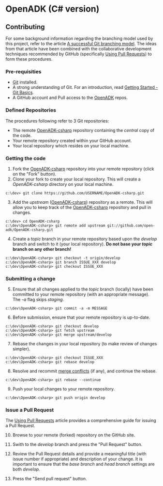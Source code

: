 OpenADK (C# version)
====================

Contributing
------------

For some background information regarding the branching model used by this project, refer to the article [A successful Git branching model][1]. The ideas from that article have been combined with the collaborative development techniques recommended by GitHub (specifically [Using Pull Requests][2]) to form these procedures.

### Pre-requisities ###

* [Git][3] installed.
* A strong understanding of Git. For an introduction, read [Getting Started - Git Basics][4].
* A GitHub account and Pull access to the [OpenADK][5] repos.

### Defined Repositories ###

The procedures following refer to 3 Git repositories:

* The remote [OpenADK-csharp][8] repository containing the _central_ copy of the code.
* Your remote repository created within your GitHub account.
* Your local repository which resides on your local machine.

### Getting the code ###

1. Fork the [OpenADK-csharp][8] repository into your remote repository (click on the "Fork" button).
2. Clone your fork to create your local repository. This will create a _OpenADK-csharp_ directory on your local machine.

```dos
c:\dev> git clone https://github.com/USERNAME/OpenADK-csharp.git
```

3. Add the _upstream_ ([OpenADK-csharp][8]) repository as a remote. This will allow you to keep track of the [OpenADK-csharp][8] repository and pull in changes.

```dos
c:\dev> cd OpenADK-csharp
c:\dev\OpenADK-csharp> git remote add upstream git://github.com/open-adk/OpenADK-csharp.git
```

4. Create a _topic_ branch in your remote repository based upon the _develop_ branch and switch to it (your local repository). __Do not base your _topic_ branch on any other branch!__

```dos
c:\dev\OpenADK-csharp> git checkout -t origin/develop
c:\dev\OpenADK-csharp> git branch ISSUE_XXX develop
c:\dev\OpenADK-csharp> git checkout ISSUE_XXX
```

### Submitting a change ###

5. Ensure that all changes applied to the _topic_ branch (locally) have been committed to your remote repository (with an appropriate message). The _-a_ flag skips _staging_.

```dos
c:\dev\OpenADK-csharp> git commit -a -m MESSAGE
```

6. Before submission, ensure that your remote repository is up-to-date.

```dos
c:\dev\OpenADK-csharp> git checkout develop
c:\dev\OpenADK-csharp> git fetch upstream
c:\dev\OpenADK-csharp> git merge upstream/develop
```

7. Rebase the changes in your local repository (to make review of changes simpler).

```dos
c:\dev\OpenADK-csharp> git checkout ISSUE_XXX
c:\dev\OpenADK-csharp> git rebase develop
```

8. Resolve and recommit [merge conflicts][7] (if any), and continue the rebase.

```dos
c:\dev\OpenADK-csharp> git rebase --continue
```

9. Push your local changes to your remote repository.

```dos
c:\dev\OpenADK-csharp> git push origin develop
```

### Issue a Pull Request ###

The [Using Pull Requests][2] article provides a comprehensive guide for issuing a Pull Request.

10. Browse to your remote (forked) repository on the GitHub site.

11. Swith to the _develop_ branch and press the "Pull Request" button.

12. Review the Pull Request details and provide a meaningful title (with issue number if appropriate) and description of your change. It is important to ensure that the _base branch_ and _head branch_ settings are both _develop_.

13. Press the "Send pull request" button.

[1]: http://nvie.com/posts/a-successful-git-branching-model
[2]: https://help.github.com/articles/using-pull-requests
[3]: http://git-scm.com/downloads
[4]: http://git-scm.com/book/en/Getting-Started-Git-Basics
[5]: https://github.com/organizations/open-adk
[6]: forkButton.png "Fork"
[7]: http://git-scm.com/book/en/Git-Branching-Basic-Branching-and-Merging#Basic-Merge-Conflicts
[8]: https://github.com/open-adk/OpenADK-csharp
[9]: http://symfony.com/doc/current/contributing/code/patches.html


